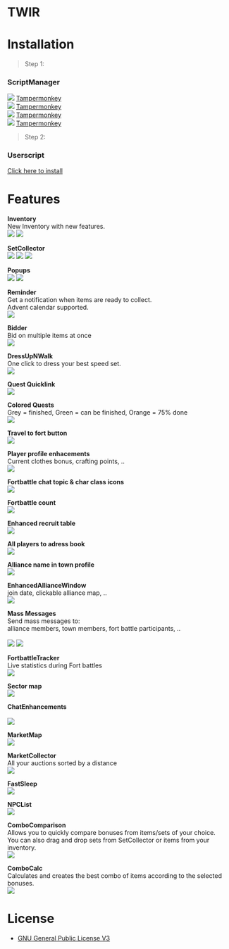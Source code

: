 # TWIR
# Installation

> Step 1:
### ScriptManager

<img src="https://tomrobert.github.io/TWIR/docs/icons/firefox.png"> [Tampermonkey](https://addons.mozilla.org/firefox/addon/tampermonkey/) <br />
<img src="https://tomrobert.github.io/TWIR/docs/icons/chrome.png"> [Tampermonkey](https://chrome.google.com/webstore/detail/tampermonkey/dhdgffkkebhmkfjojejmpbldmpobfkfo) <br />
<img src="https://tomrobert.github.io/TWIR/docs/icons/opera.png"> [Tampermonkey](https://addons.opera.com/extensions/details/tampermonkey-beta/) <br />
<img src="https://tomrobert.github.io/TWIR/docs/icons/msedge.png"> [Tampermonkey](https://www.tampermonkey.net/?ext=dhdg&browser=edge) <br />

> Step 2:
### Userscript

[Click here to install](https://tomrobert.github.io/TWIR/code.user.js) 


# Features

**Inventory**  <br />
New Inventory with new features.  <br />
<img src="https://tomrobert.github.io/TWIR/docs/screenshots/Screenshot_1.png" style="max-width: 600px;">
<img src="https://tomrobert.github.io/TWIR/docs/screenshots/Screenshot_2.png" style="max-width: 600px;">

**SetCollector** <br />
<img src="https://tomrobert.github.io/TWIR/docs/screenshots/Screenshot_29.png" style="max-width: 600px;">
<img src="https://tomrobert.github.io/TWIR/docs/screenshots/Screenshot_30.png" style="max-width: 600px;">
<img src="https://tomrobert.github.io/TWIR/docs/screenshots/Screenshot_31.png" style="max-width: 600px;">

**Popups**  <br />
<img src="https://tomrobert.github.io/TWIR/docs/screenshots/Screenshot_20.png" style="max-width: 600px;">
<img src="https://tomrobert.github.io/TWIR/docs/screenshots/Screenshot_22.png" style="max-width: 600px;">

**Reminder**  <br />
Get a notification when items are ready to collect. <br />
Advent calendar supported. <br />
<img src="https://tomrobert.github.io/TWIR/docs/screenshots/Screenshot_34.png" style="max-width: 600px;">

**Bidder**  <br />
Bid on multiple items at once <br />
<img src="https://tomrobert.github.io/TWIR/docs/screenshots/Screenshot_5.png" style="max-width: 600px;">

**DressUpNWalk**  <br />
One click to dress your best speed set.  <br />
<img src="https://tomrobert.github.io/TWIR/docs/screenshots/Screenshot_6.png" style="max-width: 600px;">

**Quest Quicklink**  <br />
<img src="https://tomrobert.github.io/TWIR/docs/screenshots/Screenshot_7.png" style="max-width: 600px;">

**Colored Quests**  <br />
Grey = finished, Green = can be finished, Orange = 75% done  <br />
<img src="https://tomrobert.github.io/TWIR/docs/screenshots/Screenshot_8.png" style="max-width: 600px;">

**Travel to fort button**  <br />
<img src="https://tomrobert.github.io/TWIR/docs/screenshots/Screenshot_9.png" style="max-width: 600px;">

**Player profile enhacements** <br />
Current clothes bonus, crafting points, ..  <br />
<img src="https://tomrobert.github.io/TWIR/docs/screenshots/Screenshot_11.png" style="max-width: 600px;">

**Fortbattle chat topic & char class icons**  <br />
<img src="https://tomrobert.github.io/TWIR/docs/screenshots/Screenshot_10.png" style="max-width: 600px;">

**Fortbattle count**  <br />
<img src="https://tomrobert.github.io/TWIR/docs/screenshots/Screenshot_12.png" style="max-width: 600px;">

**Enhanced recruit table**  <br />
<img src="https://tomrobert.github.io/TWIR/docs/screenshots/Screenshot_13.png" style="max-width: 600px;">

**All players to adress book** <br />
<img src="https://tomrobert.github.io/TWIR/docs/screenshots/Screenshot_15.png" style="max-width: 600px;">

**Alliance name in town profile**  <br />
<img src="https://tomrobert.github.io/TWIR/docs/screenshots/Screenshot_14.png" style="max-width: 600px;">

**EnhancedAllianceWindow** <br />
 join date, clickable alliance map, .. <br />
<img src="https://tomrobert.github.io/TWIR/docs/screenshots/Screenshot_16.png" style="max-width: 600px;">

**Mass Messages** <br />
Send mass messages to: <br />
alliance members, town members, fort battle participants, .. <br />  
<img src="https://tomrobert.github.io/TWIR/docs/screenshots/Screenshot_17.png" style="max-width: 600px;">
<img src="https://tomrobert.github.io/TWIR/docs/screenshots/Screenshot_18.png" style="max-width: 600px;">

**FortbattleTracker**  <br />
Live statistics during Fort battles <br />
<img src="https://tomrobert.github.io/TWIR/docs/screenshots/Screenshot_37.png" style="max-width: 600px;">

**Sector map** <br />
<img src="https://tomrobert.github.io/TWIR/docs/screenshots/Screenshot_36.png" style="max-width: 600px;">

**ChatEnhancements**  <br />  
<img src="https://tomrobert.github.io/TWIR/docs/screenshots/Screenshot_19.png" style="max-width: 600px;">

**MarketMap**  <br />
<img src="https://tomrobert.github.io/TWIR/docs/screenshots/Screenshot_25.png" style="max-width: 600px;">

**MarketCollector** <br />
All your auctions sorted by a distance  <br />
<img src="https://tomrobert.github.io/TWIR/docs/screenshots/Screenshot_26.png" style="max-width: 600px;">

**FastSleep**  <br />
<img src="https://tomrobert.github.io/TWIR/docs/screenshots/Screenshot_27.png" style="max-width: 600px;">

**NPCList**  <br />
<img src="https://tomrobert.github.io/TWIR/docs/screenshots/Screenshot_28.png" style="max-width: 600px;">

**ComboComparison**  <br />
Allows you to quickly compare bonuses from items/sets of your choice. <br />
You can also drag and drop sets from SetCollector or items from your inventory. <br />
<img src="https://tomrobert.github.io/TWIR/docs/screenshots/Screenshot_32.png" style="max-width: 600px;">

**ComboCalc** <br />
Calculates and creates the best combo of items according to the selected bonuses.  <br />
<img src="https://tomrobert.github.io/TWIR/docs/screenshots/Screenshot_33.png" style="max-width: 600px;">



# License
* [GNU General Public License V3](http://www.gnu.org/licenses/gpl-3.0.txt)
